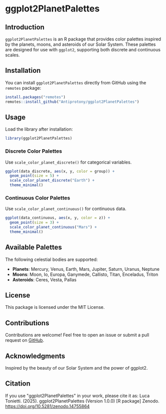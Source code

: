 # ggplot2PlanetPalettes

## Introduction
`ggplot2PlanetPalettes` is an R package that provides color palettes inspired by the planets, moons, and asteroids of our Solar System. These palettes are designed for use with `ggplot2`, supporting both discrete and continuous scales.

## Installation
You can install `ggplot2PlanetPalettes` directly from GitHub using the `remotes` package:

```r
install.packages("remotes")
remotes::install_github("Antiprotony/ggplot2PlanetPalettes")
```

## Usage

Load the library after installation:

```r
library(ggplot2PlanetPalettes)
```

### Discrete Color Palettes
Use `scale_color_planet_discrete()` for categorical variables.

```r
ggplot(data_discrete, aes(x, y, color = group)) +
  geom_point(size = 5) +
  scale_color_planet_discrete("Earth") +
  theme_minimal()
```

### Continuous Color Palettes
Use `scale_color_planet_continuous()` for continuous data.

```r
ggplot(data_continuous, aes(x, y, color = z)) +
  geom_point(size = 3) +
  scale_color_planet_continuous("Mars") +
  theme_minimal()
```

## Available Palettes
The following celestial bodies are supported:
- **Planets**: Mercury, Venus, Earth, Mars, Jupiter, Saturn, Uranus, Neptune
- **Moons**: Moon, Io, Europa, Ganymede, Callisto, Titan, Enceladus, Triton
- **Asteroids**: Ceres, Vesta, Pallas

## License
This package is licensed under the MIT License.

## Contributions
Contributions are welcome! Feel free to open an issue or submit a pull request on [GitHub](https://github.com/Antiprotony/ggplot2PlanetPalettes).

## Acknowledgments
Inspired by the beauty of our Solar System and the power of ggplot2.

## Citation
If you use "ggplot2PlanetPalettes" in your work, please cite it as: 
Luca Tonietti. (2025). ggplot2PlanetPalettes (Version 1.0.0)  [R package] Zenodo. https://doi.org/10.5281/zenodo.14755864
